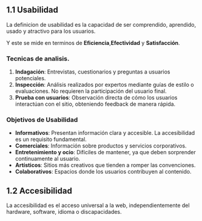 ## 1.1 Usabilidad
La definicion de usabilidad es la capacidad de ser comprendido, aprendido, usado y atractivo para los usuarios.

Y este se mide en terminos de **Eficiencia**,**Efectividad** y **Satisfacción**.
### Tecnicas de analisis.
1. **Indagación**: Entrevistas, cuestionarios y preguntas a usuarios potenciales.
2. **Inspección**: Análisis realizados por expertos mediante guías de estilo o evaluaciones. No requieren la participación del usuario final.
3. **Prueba con usuarios**: Observación directa de cómo los usuarios interactúan con el sitio, obteniendo feedback de manera rápida.
### Objetivos de Usabilidad
- **Informativos**: Presentan información clara y accesible. La accesibilidad es un requisito fundamental.
- **Comerciales**: Información sobre productos y servicios corporativos.
- **Entretenimiento y ocio**: Difíciles de mantener, ya que deben sorprender continuamente al usuario.
- **Artísticos**: Sitios más creativos que tienden a romper las convenciones.
- **Colaborativos**: Espacios donde los usuarios contribuyen al contenido.

## 1.2 Accesibilidad

La accesibilidad es el acceso universal a la web, independientemente del hardware, software, idioma o discapacidades.